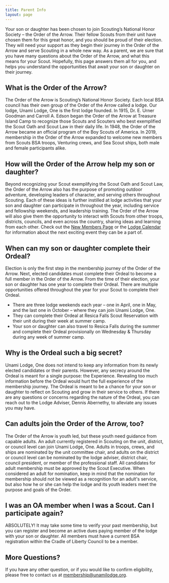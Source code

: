 ```yaml
---
title: Parent Info
layout: page
---
```


Your son or daughter has been chosen to join Scouting’s National Honor Society – the Order of the Arrow. Their fellow Scouts from their unit have chosen them for this great honor, and you should be proud of their election. They will need your support as they begin their journey in the Order of the Arrow and serve Scouting in a whole new way. As a parent, we are sure that you have many questions about the Order of the Arrow, and what this means for your Scout. Hopefully, this page answers them all for you, and helps you understand the opportunities that await your son or daughter on their journey.

## What is the Order of the Arrow?
The Order of the Arrow is Scouting’s National Honor Society. Each local BSA council has their own group of the Order of the Arrow called a lodge. Our lodge, Unami Lodge, One is the first lodge founded. In 1915, Dr. E. Urner Goodman and Carroll A. Edson began the Order of the Arrow at Treasure Island Camp to recognize those Scouts and Scouters who best exemplified the Scout Oath and Scout Law in their daily life. In 1948, the Order of the Arrow became an official program of the Boy Scouts of America. In 2019, membership in the Order of the Arrow expanded to welcome new members from Scouts BSA troops, Venturing crews, and Sea Scout ships, both male and female participants alike. 

## How will the Order of the Arrow help my son or daughter?
Beyond recognizing your Scout exemplifying the Scout Oath and Scout Law, the Order of the Arrow also has the purpose of promoting outdoor adventure, developing leaders of character, and serving others throughout Scouting. Each of these ideas is further instilled at lodge activities that your son and daughter can participate in throughout the year, including service and fellowship weekends, and leadership training. The Order of the Arrow will also give them the opportunity to interact with Scouts from other troops, districts, councils, and even across the country, sharing ideas and learning from each other. Check out the [New Members Page](newmembers) or the [Lodge Calendar](calendar) for information about the next exciting event they can be a part of. 

## When can my son or daughter complete their Ordeal?
Election is only the first step in the membership journey of the Order of the Arrow. Next, elected candidates must complete their Ordeal to become a full member in the Order of the Arrow. From the time of their election, your son or daughter has one year to complete their Ordeal. There are multiple opportunities offered throughout the year for your Scout to complete their Ordeal. 
- There are three lodge weekends each year – one in April, one in May, and the last one in October – where they can join Unami Lodge, One. 
- They can complete their Ordeal at Resica Falls Scout Reservation with their unit during their week at summer camp.
- Your son or daughter can also travel to Resica Falls during the summer and complete their Ordeal provisionally on Wednesday & Thursday during any week of summer camp.

## Why is the Ordeal such a big secret?
Unami Lodge, One does not intend to keep any information from its newly elected candidates or their parents. However, any secrecy around the Ordeal is meant for a single purpose: the Experience. Revealing too much information before the Ordeal would hurt the full experience of the membership journey. The Ordeal is meant to be a chance for your son or daughter to reflect on Scouting and grow in their service to others. If there are any questions or concerns regarding the nature of the Ordeal, you can reach out to the Lodge Adviser, Dennis Abernethy, to alleviate any issues you may have.

## Can adults join the Order of the Arrow, too?
The Order of the Arrow is youth led, but these youth need guidance from capable adults. An adult currently registered in Scouting on the unit, district, or council level can join Unami Lodge, One. Adults in troops, crews, and ships are nominated by the unit committee chair, and adults on the district or council level can be nominated by the lodge adviser, district chair, council president, or member of the professional staff. All candidates for adult membership must be approved by the Scout Executive. When considered an adult for nomination, keep in mind that the nomination for membership should not be viewed as a recognition for an adult's service, but also how he or she can help the lodge and its youth leaders meet the purpose and goals of the Order.

## I was an OA member when I was a Scout. Can I participate again?
ABSOLUTELY! It may take some time to verify your past membership, but you can register and become an active dues paying member of the lodge with your son or daughter. All members must have a current BSA registration within the Cradle of Liberty Council to be a member.

## More Questions?
If you have any other question, or if you would like to confirm eligibility, please free to contact us at [membership@unamilodge.org](/contact#membership).
